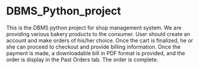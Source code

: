# DBMS_Python_project
This is the DBMS python project for shop management system.
We are providing various bakery products to the consumer. User should create an account and make orders of his/her choice.
Once the cart is finalized, he or she can proceed to checkout and provide billing information. Once the payment is made, a downloadable bill in PDF format is provided, and the order is display in the Past Orders tab. The order is complete.
